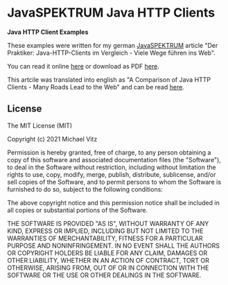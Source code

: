 # JavaSPEKTRUM Java HTTP Clients

**Java HTTP Client Examples**

These examples were written for my german [JavaSPEKTRUM](http://www.javaspektrum.de/)
article "Der Praktiker: Java-HTTP-Clients im Vergleich - Viele Wege führen ins
Web".

You can read it online
[here](https://www.innoq.com/de/articles/2022/01/java-http-clients/)
or download as PDF
[here](https://www.sigs.de/publications/download/Artikel/vitz_JS_05_21_hsvn.pdf).

This artcile was translated into english as "A Comparison of Java HTTP Clients -
Many Roads Lead to the Web"  and can be read
[here](https://www.innoq.com/en/articles/2022/01/java-http-clients/).


## License

The MIT License (MIT)

Copyright (c) 2021 Michael Vitz

Permission is hereby granted, free of charge, to any person obtaining a copy of
this software and associated documentation files (the "Software"), to deal in
the Software without restriction, including without limitation the rights to
use, copy, modify, merge, publish, distribute, sublicense, and/or sell copies of
the Software, and to permit persons to whom the Software is furnished to do so,
subject to the following conditions:

The above copyright notice and this permission notice shall be included in all
copies or substantial portions of the Software.

THE SOFTWARE IS PROVIDED "AS IS", WITHOUT WARRANTY OF ANY KIND, EXPRESS OR
IMPLIED, INCLUDING BUT NOT LIMITED TO THE WARRANTIES OF MERCHANTABILITY, FITNESS
FOR A PARTICULAR PURPOSE AND NONINFRINGEMENT. IN NO EVENT SHALL THE AUTHORS OR
COPYRIGHT HOLDERS BE LIABLE FOR ANY CLAIM, DAMAGES OR OTHER LIABILITY, WHETHER
IN AN ACTION OF CONTRACT, TORT OR OTHERWISE, ARISING FROM, OUT OF OR IN
CONNECTION WITH THE SOFTWARE OR THE USE OR OTHER DEALINGS IN THE SOFTWARE.

